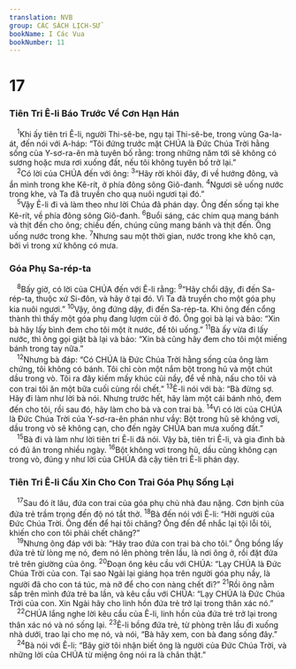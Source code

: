 ```yaml
---
translation: NVB
group: CÁC SÁCH LỊCH-SỬ
bookName: I Các Vua 
bookNumber: 11
---
```


<div class="title"><h1>17</h1><h3>Tiên Tri Ê-li Báo Trước Về Cơn Hạn Hán </h3></div>
<span class="verse 1vua_17_1"> <sup>1</sup>Khi ấy tiên tri Ê-li, người Thi-sê-be, ngụ tại Thi-sê-be, trong vùng Ga-la-át, đến nói với A-háp: “Tôi đứng trước mặt CHÚA là Đức Chúa Trời hằng sống của Y-sơ-ra-ên mà tuyên bố rằng: trong những năm tới sẽ không có sương hoặc mưa rơi xuống đất, nếu tôi không tuyên bố trở lại.” <br/></span>
<span class="verse 1vua_17_2"> <sup>2</sup>Có lời của CHÚA đến với ông: </span>
<span class="verse 1vua_17_3"><sup>3</sup>“Hãy rời khỏi đây, đi về hướng đông, và ẩn mình trong khe Kê-rít, ở phía đông sông Giô-đanh. </span>
<span class="verse 1vua_17_4"><sup>4</sup>Ngươi sẽ uống nước trong khe, và Ta đã truyền cho quạ nuôi ngươi tại đó.” <br/></span>
<span class="verse 1vua_17_5"> <sup>5</sup>Vậy Ê-li đi và làm theo như lời Chúa đã phán dạy. Ông đến sống tại khe Kê-rít, về phía đông sông Giô-đanh. </span>
<span class="verse 1vua_17_6"><sup>6</sup>Buổi sáng, các chim quạ mang bánh và thịt đến cho ông; chiều đến, chúng cũng mang bánh và thịt đến. Ông uống nước trong khe. </span>
<span class="verse 1vua_17_7"><sup>7</sup>Nhưng sau một thời gian, nước trong khe khô cạn, bởi vì trong xứ không có mưa. <br/></span>
<div class="title"><h3>Góa Phụ Sa-rép-ta </h3></div>
<span class="verse 1vua_17_8"> <sup>8</sup>Bấy giờ, có lời của CHÚA đến với Ê-li rằng: </span>
<span class="verse 1vua_17_9"><sup>9</sup>“Hãy chổi dậy, đi đến Sa-rép-ta, thuộc xứ Si-đôn, và hãy ở tại đó. Vì Ta đã truyền cho một góa phụ kia nuôi ngươi.” </span>
<span class="verse 1vua_17_10"><sup>10</sup>Vậy, ông đứng dậy, đi đến Sa-rép-ta. Khi ông đến cổng thành thì thấy một góa phụ đang lượm củi ở đó. Ông gọi bà lại và bảo: “Xin bà hãy lấy bình đem cho tôi một ít nước, để tôi uống.” </span>
<span class="verse 1vua_17_11"><sup>11</sup>Bà ấy vừa đi lấy nước, thì ông gọi giật bà lại và bảo: “Xin bà cũng hãy đem cho tôi một miếng bánh trong tay nữa.” <br/></span>
<span class="verse 1vua_17_12"> <sup>12</sup>Nhưng bà đáp: “Có CHÚA là Đức Chúa Trời hằng sống của ông làm chứng, tôi không có bánh. Tôi chỉ còn một nắm bột trong hũ và một chút dầu trong vò. Tôi ra đây kiếm mấy khúc củi nầy, để về nhà, nấu cho tôi và con trai tôi ăn một bữa cuối cùng rồi chết.” </span>
<span class="verse 1vua_17_13"><sup>13</sup>Ê-li nói với bà: “Bà đừng sợ. Hãy đi làm như lời bà nói. Nhưng trước hết, hãy làm một cái bánh nhỏ, đem đến cho tôi, rồi sau đó, hãy làm cho bà và con trai bà. </span>
<span class="verse 1vua_17_14"><sup>14</sup>Vì có lời của CHÚA là Đức Chúa Trời của Y-sơ-ra-ên phán như vầy: Bột trong hũ sẽ không vơi, dầu trong vò sẽ không cạn, cho đến ngày CHÚA ban mưa xuống đất.” <br/></span>
<span class="verse 1vua_17_15"> <sup>15</sup>Bà đi và làm như lời tiên tri Ê-li đã nói. Vậy bà, tiên tri Ê-li, và gia đình bà có đủ ăn trong nhiều ngày. </span>
<span class="verse 1vua_17_16"><sup>16</sup>Bột không vơi trong hũ, dầu cũng không cạn trong vò, đúng y như lời của CHÚA đã cậy tiên tri Ê-li phán dạy. <br/></span>
<div class="title"><h3>Tiên Tri Ê-li Cầu Xin Cho Con Trai Góa Phụ Sống Lại </h3></div>
<span class="verse 1vua_17_17"> <sup>17</sup>Sau đó ít lâu, đứa con trai của góa phụ chủ nhà đau nặng. Cơn bịnh của đứa trẻ trầm trọng đến độ nó tắt thở. </span>
<span class="verse 1vua_17_18"><sup>18</sup>Bà đến nói với Ê-li: “Hỡi người của Đức Chúa Trời. Ông đến để hại tôi chăng? Ông đến để nhắc lại tội lỗi tôi, khiến cho con tôi phải chết chăng?” <br/></span>
<span class="verse 1vua_17_19"> <sup>19</sup>Nhưng ông đáp với bà: “Hãy trao đứa con trai bà cho tôi.” Ông bồng lấy đứa trẻ từ lòng mẹ nó, đem nó lên phòng trên lầu, là nơi ông ở, rồi đặt đứa trẻ trên giường của ông. </span>
<span class="verse 1vua_17_20"><sup>20</sup>Đoạn ông kêu cầu với CHÚA: “Lạy CHÚA là Đức Chúa Trời của con. Tại sao Ngài lại giáng họa trên người góa phụ nầy, là người đã cho con tá túc, mà nỡ để cho con nàng chết đi?” </span>
<span class="verse 1vua_17_21"><sup>21</sup>Rồi ông nằm sấp trên mình đứa trẻ ba lần, và kêu cầu với CHÚA: “Lạy CHÚA là Đức Chúa Trời của con. Xin Ngài hãy cho linh hồn đứa trẻ trở lại trong thân xác nó.” <br/></span>
<span class="verse 1vua_17_22"> <sup>22</sup>CHÚA lắng nghe lời kêu cầu của Ê-li, linh hồn của đứa trẻ trở lại trong thân xác nó và nó sống lại. </span>
<span class="verse 1vua_17_23"><sup>23</sup>Ê-li bồng đứa trẻ, từ phòng trên lầu đi xuống nhà dưới, trao lại cho mẹ nó, và nói, “Bà hãy xem, con bà đang sống đây.” <br/></span>
<span class="verse 1vua_17_24"> <sup>24</sup>Bà nói với Ê-li: “Bây giờ tôi nhận biết ông là người của Đức Chúa Trời, và những lời của CHÚA từ miệng ông nói ra là chân thật.” <br/></span>
